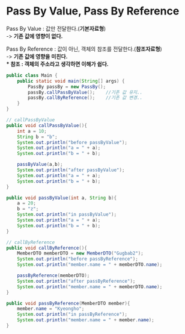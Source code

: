 # Pass By Value, Pass By Reference

Pass By Value : 값만 전달한다.(**기본자료형**)\
\-> **기존 값에 영향이 없다.**

Pass By Reference : 값이 아닌, 객체의 참조를 전달한다.(**참조자료형**)\
\-> **기존 값에 영향을 미친다.**\
**\* 참조 : 객체의 주소라고 생각하면 이해가 쉽다.**&#x20;

```java
public class Main {
    public static void main(String[] args) {
        PassBy passBy = new PassBy();
        passBy.callPassByValue();    //기존 값 유지.. 
        passBy.callByReference();    //기존 값 변경..
    }
}

// callPassByValue
public void callPassByValue(){
    int a = 10;
    String b = "b";
    System.out.println("before passByValue");
    System.out.println("a = " + a);
    System.out.println("b = " + b);

    passByValue(a,b);
    System.out.println("after passByValue");
    System.out.println("a = " + a);
    System.out.println("b = " + b);
}

public void passByValue(int a, String b){
    a = 20;
    b = "z";
    System.out.println("in passByValue");
    System.out.println("a = " + a);
    System.out.println("b = " + b);
}

// callByReference
public void callByReference(){
    MemberDTO memberDTO = new MemberDTO("Gugbab2");
    System.out.println("before passByReference");
    System.out.println("member.name = " + memberDTO.name);

    passByReference(memberDTO);
    System.out.println("after passByReference");
    System.out.println("member.name = " + memberDTO.name);
}

public void passByReference(MemberDTO member){
    member.name = "Kyeongho";
    System.out.println("in passByReference");
    System.out.println("member.name = " + member.name);
}
```

